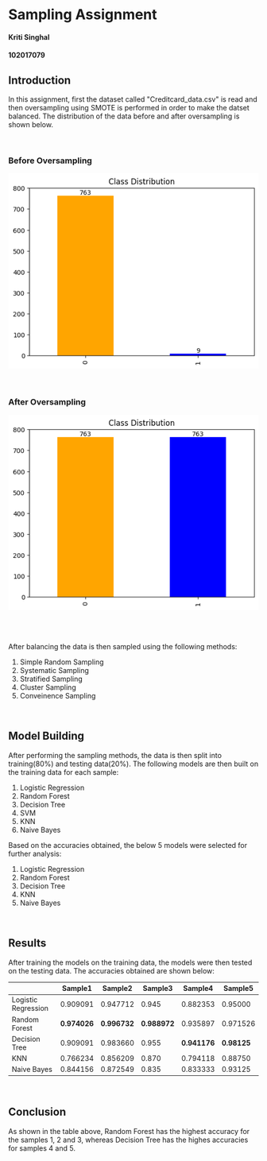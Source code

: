 # Sampling Assignment

#### Kriti Singhal

#### 102017079

## Introduction

In this assignment, first the dataset called "Creditcard_data.csv" is read and then oversampling using SMOTE is performed in order to make the datset balanced. The distribution of the data before and after oversampling is shown below.

<br>

### Before Oversampling

![Before Oversampling](./before_smote.png)

<br>

### After Oversampling

![After Oversampling](./after_smote.png)

<br>
<br>

After balancing the data is then sampled using the following methods:

1. Simple Random Sampling
2. Systematic Sampling
3. Stratified Sampling
4. Cluster Sampling
5. Conveinence Sampling

<br>

## Model Building

After performing the sampling methods, the data is then split into training(80%) and testing data(20%). The following models are then built on the training data for each sample:

1. Logistic Regression
2. Random Forest
3. Decision Tree
4. SVM
5. KNN
6. Naive Bayes

Based on the accuracies obtained, the below 5 models were selected for further analysis:

1. Logistic Regression
2. Random Forest
3. Decision Tree
4. KNN
5. Naive Bayes

<br>

## Results

After training the models on the training data, the models were then tested on the testing data. The accuracies obtained are shown below:

<!-- Table of accuracies -->

|                     | Sample1      | Sample2      | Sample3      | Sample4      | Sample5     |
| ------------------- | ------------ | ------------ | ------------ | ------------ | ----------- |
| Logistic Regression | 0.909091     | 0.947712     | 0.945        | 0.882353     | 0.95000     |
| Random Forest       | **0.974026** | **0.996732** | **0.988972** | 0.935897     | 0.971526    |
| Decision Tree       | 0.909091     | 0.983660     | 0.955        | **0.941176** | **0.98125** |
| KNN                 | 0.766234     | 0.856209     | 0.870        | 0.794118     | 0.88750     |
| Naive Bayes         | 0.844156     | 0.872549     | 0.835        | 0.833333     | 0.93125     |

<br>

## Conclusion

As shown in the table above, Random Forest has the highest accuracy for the samples 1, 2 and 3, whereas Decision Tree has the highes accuracies for samples 4 and 5.
